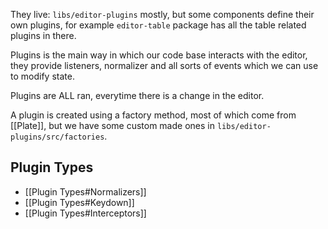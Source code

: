 They live: `libs/editor-plugins` mostly, but some components define their own plugins, for example `editor-table` package has all the table related plugins in there.

Plugins is the main way in which our code base interacts with the editor, they provide listeners, normalizer and all sorts of events which we can use to modify state.

Plugins are ALL ran, everytime there is a change in the editor.

A plugin is created using a factory method, most of which come from [[Plate]], but we have some custom made ones in `libs/editor-plugins/src/factories`.

## Plugin Types

- [[Plugin Types#Normalizers]]
- [[Plugin Types#Keydown]]
- [[Plugin Types#Interceptors]]
